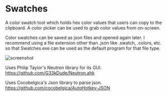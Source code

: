 # Swatches

A color swatch tool which holds hex color values that users can copy to the clipboard.
A color picker can be used to grab color values from on-screen.

Color swatches can be saved as json files and opened again later. I recommend using a file extension other than .json like .swatch, .colors, etc. so that Swatches.exe can be used as the default program for that file type.

![screenshot](https://user-images.githubusercontent.com/101291178/164343089-eb9d61b1-8633-49c7-bc75-37ae609106bd.png)

Uses Philip Taylor's Neutron library for its GUI.
https://github.com/G33kDude/Neutron.ahk

Uses Cocobelgica's Json library to parse json.
https://github.com/cocobelgica/AutoHotkey-JSON
